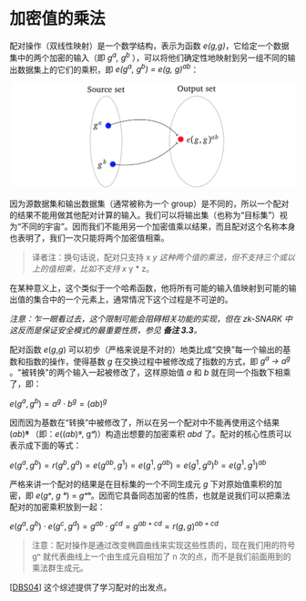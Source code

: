 # 加密值的乘法

配对操作（双线性映射）是一个数学结构，表示为函数  *e(g,g)*，它给定一个数据集中的两个加密的输入（即 *g<sup>a</sup>, g<sup>b</sup>* ），可以将他们确定性地映射到另一组不同的输出数据集上的它们的乘积，即 *e(g<sup>a</sup>, g<sup>b</sup>) = e(g, g)<sup>ab</sup>*：

![img](./img/2/1*0Qnz6c35UV1bv7uk620qrw.png)

因为源数据集和输出数据集（通常被称为一个 group）是不同的，所以一个配对的结果不能用做其他配对计算的输入。我们可以将输出集（也称为“目标集”）视为“不同的宇宙”。因而我们不能用另一个加密值乘以结果，而且配对这个名称本身也表明了，我们一次只能将两个加密值相乘。

> 译者注：换句话说，配对只支持 x *y 这种两个值的乘法，但不支持三个或以上的值相乘，比如不支持 x* y * z。

在某种意义上，这个类似于一个哈希函数，他将所有可能的输入值映射到可能的输出值的集合中的一个元素上，通常情况下这个过程是不可逆的。

*注意：乍一眼看过去，这个限制可能会阻碍相关功能的实现，但在 zk-SNARK 中这反而是保证安全模式的最重要性质，参见 **备注 3.3**。*

配对函数 *e*(*g*,*g*) 可以初步（严格来说是不对的）地类比成“交换”每一个输出的基数和指数的操作，使得基数 *g* 在交换过程中被修改成了指数的方式，即 *g<sup>a</sup> → a<sup>g</sup>* 。"被转换"的两个输入一起被修改了，这样原始值 *a* 和 *b* 就在同一个指数下相乘了，即：

$e(g^a,g^b) =a^g \cdot b^g =(ab)^g$

因而因为基数在“转换”中被修改了，所以在另一个配对中不能再使用这个结果 (*ab*)**ᵍ** （即：*e*((*ab*)*ᵍ*, g*ᵈ*)）构造出想要的加密乘积 *abd* 了。配对的核心性质可以表示成下面的等式：

$e(g^a,g^b) =r(g^b,g^a)=e(g^{ab},g^1)=e(g^1,g^{ab}) =e(g^1,g^a)^b =e(g^1,g^1)^{ab}$

严格来讲一个配对的结果是在目标集的一个不同生成元 *g* 下对原始值乘积的加密，即 *e*(*g*ᵃ, *g* *ᵇ*) = *gᵃᵇ*。因而它具备同态加密的性质，也就是说我们可以把乘法配对的加密乘积放到一起：

$e(g^a,g^b) \cdot e(g^c, g^d) = g^{ab} \cdot g^{cd} =g^{ab+cd} =r(g,g)^{ab+cd}$

> 注意：配对操作是通过改变椭圆曲线来实现这些性质的，现在我们用的符号  gⁿ 就代表曲线上一个由生成元自相加了 n  次的点，而不是我们前面用到的乘法群生成元。

 [[DBS04](https://medium.com/@imolfar/why-and-how-zk-snark-works-3-non-interactivity-distributed-setup-c0310c0e5d1c#0ea5)] 这个综述提供了学习配对的出发点。
